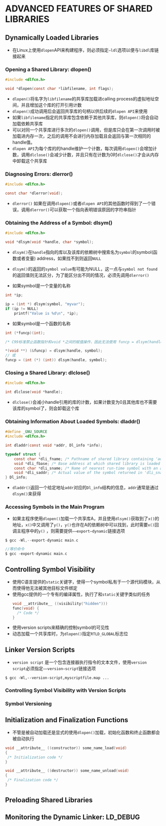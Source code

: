 # ADVANCED FEATURES OF SHARED LIBRARIES

## Dynamically Loaded Libraries

- 在Linux上使用`dlopen`API来构建程序，则必须指定`–ldl`选项以便与`libdl`库链接起来

### Opening a Shared Library: dlopen()

```c
#include <dlfcn.h>

void *dlopen(const char *libfilename, int flags);
```

- `dlopen()`将名字为`libfilename`的共享库加载进calling process的虚拟地址空间，并且增加这个库的打开引用计数
- `dlopen()`成功调用后会返回共享库的句柄以供后续的`dlopen API`来使用
- 如果`libfilename`指定的共享库包含依赖于其他共享库，则`dlopen()`将会自动加载依赖共享库
- 可以对同一个共享库进行多次的`dlopen()`调用，但是库只会在第一次调用时被加载进内存一次，之后的调用不会进行内存加载且会返回与第一次相同的handle值。
- `dlopen API`为每个库的的handle维护一个计数，每次调用`dlopen()`会增加计数，调用`dlclose()`会减少计数，并且只有在计数为0时`dlclose()`才会从内存中卸载这个共享库

### Diagnosing Errors: dlerror()

```c
#include <dlfcn.h>

const char *dlerror(void);
```

- `dlerror()` 如果在调用`dlopen()`或者`dlopen API`的其他函数时得到了一个错误，调用`dlerror()`可以获取一个指向表明错误原因的字符串指针

### Obtaining the Address of a Symbol: dlsym()

```c
#include <dlfcn.h>

void *dlsym(void *handle, char *symbol);
```

- `dlsym()`在`handle`指向的库以及该库的依赖树中搜索名为`symbol`的symbol(函数或者变量) address，如果找不到则返回`NULL`
- `dlsym()`的返回的`symbol value`有可能为NULL，这一点与`symbol not found`的返回值则无法区分，为了能区分出不同的情况，必须先调用`dlerror()`

- 如果symbol是一个变量的名称

```c
int *ip;

ip = (int *) dlsym(symbol, "myvar");
if (ip != NULL)
    printf("Value is %d\n", *ip);
```

- 如果symbol是一个函数的名称

```c
int (*funcp)(int);

/* C99标准禁止函数指针和void *之间的赋值操作，因此无法使用 funcp = dlsym(handle, symbol);*/

*(void **) (&funcp) = dlsym(handle, symbol);
// 或
funcp = (int (*) (int)) dlsym(handle, symbol);
```

### Closing a Shared Library: dlclose()

```c
#include <dlfcn.h>

int dlclose(void *handle);
```

- `dlclose()`会减小handle引用的库的计数，如果计数变为0且其他库也不需要该库的symbol了，则会卸载这个库

### Obtaining Information About Loaded Symbols: dladdr()

```c
#define _GNU_SOURCE
#include <dlfcn.h>

int dladdr(const void *addr, Dl_info *info);

typedef struct {
    const char *dli_fname; /* Pathname of shared library containing 'addr' */
    void *dli_fbase; /* Base address at which shared library is loaded */
    const char *dli_sname; /* Name of nearest run-time symbol with an address <= 'addr' */
    void *dli_saddr; /* Actual value of the symbol returned in 'dli_sname' */
} Dl_info;
```

- `dladdr()`返回一个给定地址`addr`对应的`Dl_info`结构的信息，`addr`通常是通过`dlsym()`来获得

### Accessing Symbols in the Main Program

- 如果主程序使用`dlopen()`加载一个共享库A，并且使用`dlsym()`获取到了`x()`的地址，`x()`中又调用了`y()`，`y()`也许在A的依赖树中可以找到，此时需要`x()`回调主程序中的`y()`
  ，则需要提供`––export–dynamic`链接选项

```c
$ gcc -Wl,--export-dynamic main.c

//等价命令
$ gcc -export-dynamic main.c
```

## Controlling Symbol Visibility

- 使用C语言提供的`static`关键字，使得一个symbol私有于一个源代码模块，从而使得他无法被其他目标文件绑定
- 使用gcc提供的一个专有的编译属性，执行了和`static`关键字类似的任务
  ```c
  void __attribute__ ((visibility("hidden")))
  func(void) {
    /* Code */
  }	
  ```
- 使用version scripts来精确的控制symbol的可见性
- 动态加载一个共享库时，为`dlopen()`指定`RTLD_GLOBAL`标志位

## Linker Version Scripts

- `version script` 是一个包含连接器执行指令的文本文件，使用`version script`必须指定`––version–script`链接选项

```shell
$ gcc -Wl,--version-script,myscriptfile.map ...
```

### Controlling Symbol Visibility with Version Scripts

### Symbol Versioning

## Initialization and Finalization Functions

- 不管是被自动加载还是显式的使用`dlopen()`加载，初始化函数和终止函数都会被自动执行

```c
void __attribute__ ((constructor)) some_name_load(void)
{
 /* Initialization code */
}
```

```c
void __attribute__ ((destructor)) some_name_unload(void)
{
 /* Finalization code */
}
```

## Preloading Shared Libraries

## Monitoring the Dynamic Linker: LD_DEBUG